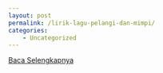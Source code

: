 ```yaml
---
layout: post
permalink: /lirik-lagu-pelangi-dan-mimpi/
categories:
    - Uncategorized
---
```


[Baca Selengkapnya](/05)